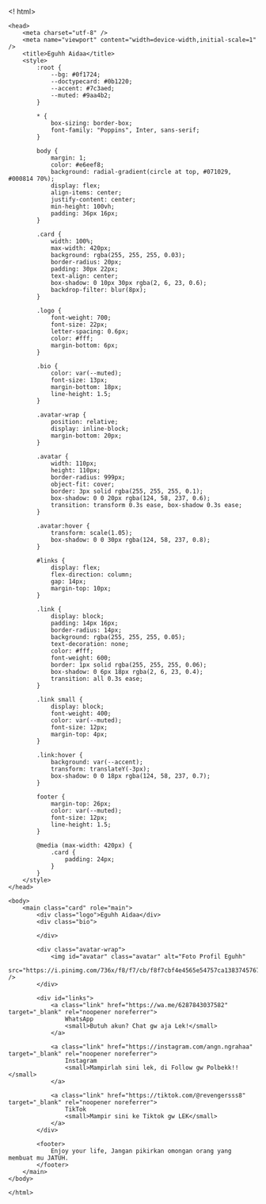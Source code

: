 <! html>
    <html lang="id">

    <head>
        <meta charset="utf-8" />
        <meta name="viewport" content="width=device-width,initial-scale=1" />
        <title>Eguhh Aidaa</title>
        <style>
            :root {
                --bg: #0f1724;
                --doctypecard: #0b1220;
                --accent: #7c3aed;
                --muted: #9aa4b2;
            }

            * {
                box-sizing: border-box;
                font-family: "Poppins", Inter, sans-serif;
            }

            body {
                margin: 1;
                color: #e6eef8;
                background: radial-gradient(circle at top, #071029, #000814 70%);
                display: flex;
                align-items: center;
                justify-content: center;
                min-height: 100vh;
                padding: 36px 16px;
            }

            .card {
                width: 100%;
                max-width: 420px;
                background: rgba(255, 255, 255, 0.03);
                border-radius: 20px;
                padding: 30px 22px;
                text-align: center;
                box-shadow: 0 10px 30px rgba(2, 6, 23, 0.6);
                backdrop-filter: blur(8px);
            }

            .logo {
                font-weight: 700;
                font-size: 22px;
                letter-spacing: 0.6px;
                color: #fff;
                margin-bottom: 6px;
            }

            .bio {
                color: var(--muted);
                font-size: 13px;
                margin-bottom: 18px;
                line-height: 1.5;
            }

            .avatar-wrap {
                position: relative;
                display: inline-block;
                margin-bottom: 20px;
            }

            .avatar {
                width: 110px;
                height: 110px;
                border-radius: 999px;
                object-fit: cover;
                border: 3px solid rgba(255, 255, 255, 0.1);
                box-shadow: 0 0 20px rgba(124, 58, 237, 0.6);
                transition: transform 0.3s ease, box-shadow 0.3s ease;
            }

            .avatar:hover {
                transform: scale(1.05);
                box-shadow: 0 0 30px rgba(124, 58, 237, 0.8);
            }

            #links {
                display: flex;
                flex-direction: column;
                gap: 14px;
                margin-top: 10px;
            }

            .link {
                display: block;
                padding: 14px 16px;
                border-radius: 14px;
                background: rgba(255, 255, 255, 0.05);
                text-decoration: none;
                color: #fff;
                font-weight: 600;
                border: 1px solid rgba(255, 255, 255, 0.06);
                box-shadow: 0 6px 18px rgba(2, 6, 23, 0.4);
                transition: all 0.3s ease;
            }

            .link small {
                display: block;
                font-weight: 400;
                color: var(--muted);
                font-size: 12px;
                margin-top: 4px;
            }

            .link:hover {
                background: var(--accent);
                transform: translateY(-3px);
                box-shadow: 0 0 18px rgba(124, 58, 237, 0.7);
            }

            footer {
                margin-top: 26px;
                color: var(--muted);
                font-size: 12px;
                line-height: 1.5;
            }

            @media (max-width: 420px) {
                .card {
                    padding: 24px;
                }
            }
        </style>
    </head>

    <body>
        <main class="card" role="main">
            <div class="logo">Eguhh Aidaa</div>
            <div class="bio">
            
            </div>

            <div class="avatar-wrap">
                <img id="avatar" class="avatar" alt="Foto Profil Eguhh"
                    src="https://i.pinimg.com/736x/f8/f7/cb/f8f7cbf4e4565e54757ca1383745767a.jpg" />
            </div>

            <div id="links">
                <a class="link" href="https://wa.me/6287843037582" target="_blank" rel="noopener noreferrer">
                    WhatsApp
                    <small>Butuh akun? Chat gw aja Lek!</small>
                </a>

                <a class="link" href="https://instagram.com/angn.ngrahaa" target="_blank" rel="noopener noreferrer">
                    Instagram
                    <small>Mampirlah sini lek, di Follow gw Polbekk!!</small>
                </a>

                <a class="link" href="https://tiktok.com/@revengersss8" target="_blank" rel="noopener noreferrer">
                    TikTok
                    <small>Mampir sini ke Tiktok gw LEK</small>
                </a>
            </div>

            <footer>
                Enjoy your life, Jangan pikirkan omongan orang yang membuat mu JATUH.
            </footer>
        </main>
    </body>

    </html>
